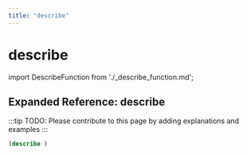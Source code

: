 ```yaml
---
title: "describe"
---
```


# describe

import DescribeFunction from './_describe_function.md';

<DescribeFunction />

## Expanded Reference: describe

:::tip
TODO: Please contribute to this page by adding explanations and examples
:::

```lisp
(describe )
```
